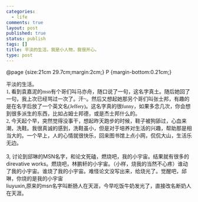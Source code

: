 ```yaml
--- 
categories: 
  - life
comments: true
layout: post
published: true
status: publish
tags: []
title: 平淡的生活，我是小人物，我很开心。
type: post
---
```

<div id="msgcns!3725CC0EE38B1F6!978" class="bvMsg">@page
{size:21cm 29.7cm;margin:2cm;}
P
{margin-bottom:0.21cm;}

	

平淡的生活。
<br>
<font face="Times New Roman, serif">1,
</font>看到袁嘉泥的<font face="Times New Roman, serif">msn</font>有个哥们叫马亦舟，随口说了一句，这名字真土。随后她回了一句，我上次已经骂过一次了。汗<font face="Times New Roman, serif">~</font>。然后又想起她那另个哥们叫张士邦，有趣的是在名字后放了一个英文名<font face="Times New Roman, serif">(Jeffery)</font>。这名字真的很<font face="Times New Roman, serif">funny</font>，如果多念几次，你会想到很多派生的东西，比如占姆士邦德，或是杰士邦什么的。
<br>
<font face="Times New Roman, serif">2,
</font>今天起个早，突然觉得没事干，想起昨天跑步的时候，鞋子被狗舔过，心血来潮，洗鞋。我很真诚的感到，洗鞋虽小，但是对于培养对生活的兴趣，帮助那是相当大的。一个早上，人的心情就很快乐，回来图书馆上点小网，侃侃大山，生活乐无边。<br><br>3, 讨论到邱琳的MSN名字，和论文死磕，燃烧吧，我的小宇宙。结果就有很多的direvative works。燃烧吧，林鹏轩的小宇宙。（小样，烧我的当然不心疼）谁动了我的小宇宙。谁烧了我的小宇宙。难怪论文没写出来，给烧光了。觉醒吧，邱琳，你烧的是我的小宇宙<br>liuyuxin,原来的msn名字叫断肠人在天涯，今早吃饭牛奶发光了，直接改名断奶人在天涯。</div>
